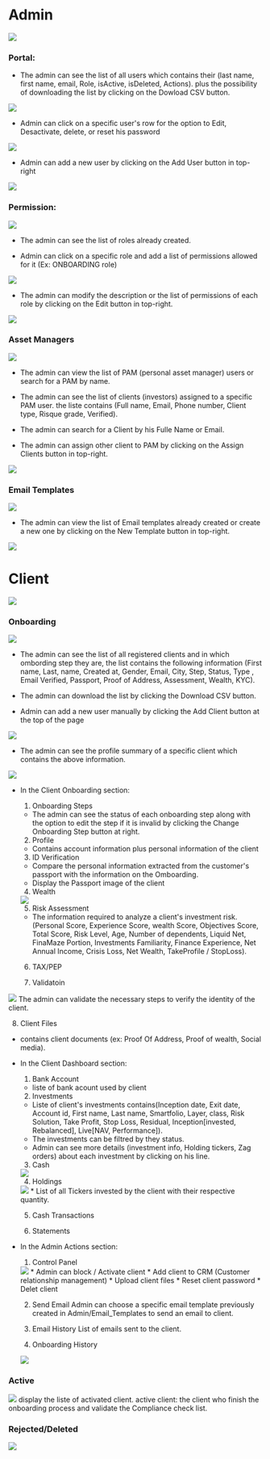 # Admin

<img src="./assets/drop_down_list_admin.png">

### Portal:

- The admin can see the list of all users which contains their (last name, first name, email, Role, isActive, isDeleted, Actions).
plus the possibility of downloading the list by clicking on the Dowload CSV button.

<img src="./assets/portal_overview.png">

- Admin can click on a specific user's row for the option to Edit, Desactivate, delete, or reset his password

<img src="./assets/user_detail.png">

- Admin can add a new user by clicking on the Add User button in top-right

<img src="./assets/add_user.png">


### Permission:

<img src="./assets/role_table.png">

- The admin can see the list of roles already created.

- Admin can click on a specific role and add a list of permissions allowed for it (Ex: ONBOARDING role)

<img src="./assets/role_fonct_ex.png">

- The admin can modify the description or the list of permissions of each role by clicking on the Edit button in top-right.

<img src="./assets/edit_role.png">

### Asset Managers

<img src="./assets/asset_managers.png">

- The admin can view the list of PAM (personal asset manager) users or search for a PAM by name.

- The admin can see the list of clients (investors) assigned to a specific PAM user.
the liste contains (Full name, Email, Phone number, Client type, Risque grade, Verified).

- The admin can search for a Client by his Fulle Name or Email.

- The admin can assign other client to PAM by clicking on the Assign Clients button in top-right.

<img src="./assets/clients_list.png">

### Email Templates

<img src="./assets/email_template.png">

- The admin can view the list of Email templates already created or create a new one by clicking on the New Template button in top-right.

<img src="./assets/create_email_template.png">

# Client

<img src="./assets/drop_down_list_client.png">

### Onboarding

<img src="./assets/onboarding_overview.png">

- The admin can see the list of all registered clients  and in which ombording step they are, the list contains the following information (First name, Last, name, Created at, Gender, Email, City, Step, Status, Type , Email Verified, Passport, Proof of Address, Assessment, Wealth, KYC).

- The admin can download the list by clicking the Download CSV button.
- Admin can add a new user manually by clicking the Add Client button at the top of the page
  
<img src="./assets/profile_summary.png">

- The admin can see the profile summary of a specific client which contains the above information.

<img src="./assets/onboarding_steps.png">

- In the Client Onboarding section:
   1. Onboarding Steps
    * The admin can see the status of each onboarding step along with the option to edit the step if it is invalid by clicking the Change Onboarding Step button at right.
   
   2. Profile
    * Contains account information plus personal information of the client
   
   3. ID Verification
     * Compare the personal information extracted from the customer's passport with the information on the Omboarding.
     * Display the Passport image of the client
  
   4. Wealth
    <img src="./assets/wealth.png">

   5. Risk Assessment
     * The information required to analyze a client's investment risk. (Personal Score, Experience Score, wealth Score, Objectives Score, Total Score, Risk Level, Age, Number of dependents, Liquid Net, FinaMaze Portion, Investments Familiarity, Finance Experience, Net Annual Income, Crisis Loss, Net Wealth, TakeProfile / StopLoss).
   6. TAX/PEP
   
   7. Validatoin
 <img src="./assets/validation_client_onboardin.png">
 The admin can validate the necessary steps to verify the identity of the client.

   8. Client Files
   * contains client documents (ex: Proof Of Address, Proof of wealth, Social media).
  
- In the Client Dashboard section:
  1. Bank Account
   * liste of bank acount used by client
  
  2. Investments
   * Liste of client's investments contains(Inception date, Exit date, Account id, First name, Last name, Smartfolio, Layer, class, Risk Solution, Take Profit, Stop Loss, Residual, Inception[invested, Rebalanced], Live[NAV, Performance]).
   * The investments can be filtred by they status.
   * Admin can see more details (investment info, Holding tickers, Zag orders) about each investment by clicking on his line.
  
  3. Cash
   <img src="./assets/Cash_client_dashboard.png">
  
  4. Holdings
   <img src="./assets/holdings_client_dashboard.png">
    * List of all Tickers invested by the client with their respective quantity.
  
  5. Cash Transactions
  
  6. Statements

- In the Admin Actions section:
  1. Control Panel
   <img src="./assets/control_panel_admin_action.png">
   * Admin can block / Activate client
   * Add client to CRM (Customer relationship management)
   * Upload client files
   * Reset client password
   * Delet client
  
  2. Send Email
   Admin can choose a specific email template previously created in Admin/Email_Templates to send an email to client.
  
  3. Email History
    List of emails sent to the client.
  
  4. Onboarding History
    <img src="./assets/onboarding_steps_history.png">

### Active

 <img src="./assets/active_clients.png">
    display the liste of activated client.
    active client: the client who finish the onboarding process and validate the Compliance check list.

### Rejected/Deleted

<img src="./assets/deleted_client_list.png">
